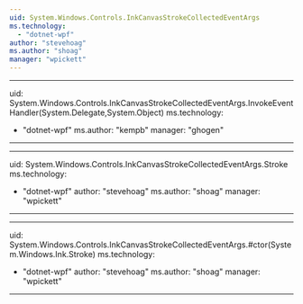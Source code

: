 ```yaml
---
uid: System.Windows.Controls.InkCanvasStrokeCollectedEventArgs
ms.technology: 
  - "dotnet-wpf"
author: "stevehoag"
ms.author: "shoag"
manager: "wpickett"
---
```


---
uid: System.Windows.Controls.InkCanvasStrokeCollectedEventArgs.InvokeEventHandler(System.Delegate,System.Object)
ms.technology: 
  - "dotnet-wpf"
ms.author: "kempb"
manager: "ghogen"
---

---
uid: System.Windows.Controls.InkCanvasStrokeCollectedEventArgs.Stroke
ms.technology: 
  - "dotnet-wpf"
author: "stevehoag"
ms.author: "shoag"
manager: "wpickett"
---

---
uid: System.Windows.Controls.InkCanvasStrokeCollectedEventArgs.#ctor(System.Windows.Ink.Stroke)
ms.technology: 
  - "dotnet-wpf"
author: "stevehoag"
ms.author: "shoag"
manager: "wpickett"
---
